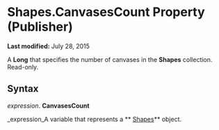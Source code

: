 
# Shapes.CanvasesCount Property (Publisher)

 **Last modified:** July 28, 2015

A  **Long** that specifies the number of canvases in the **Shapes** collection. Read-only.

## Syntax

 _expression_. **CanvasesCount**

 _expression_A variable that represents a  ** [Shapes](52e069a6-d54b-a11a-1cba-96174329cb02.md)** object.

